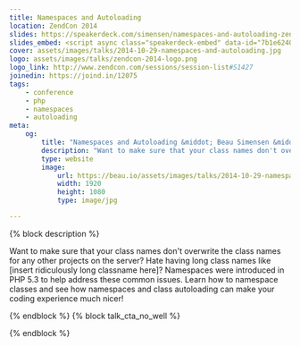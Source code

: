 ```yaml
---
title: Namespaces and Autoloading
location: ZendCon 2014
slides: https://speakerdeck.com/simensen/namespaces-and-autoloading-zendcon-2014
slides_embed: <script async class="speakerdeck-embed" data-id="7b1e62403f2001327c745690da73e3c1" data-ratio="1.77777777777778" src="//speakerdeck.com/assets/embed.js"></script>
cover: assets/images/talks/2014-10-29-namespaces-and-autoloading.jpg
logo: assets/images/talks/zendcon-2014-logo.png
logo_link: http://www.zendcon.com/sessions/session-list#S1427
joinedin: https://joind.in/12075
tags:
    - conference
    - php
    - namespaces
    - autoloading
meta:
    og:
        title: "Namespaces and Autoloading &middot; Beau Simensen &middot; Dragonfly Development &middot; dflydev"
        description: "Want to make sure that your class names don't overwrite the class names for any other projects on the server? Hate having long class names like [insert ridiculously long classname here]? Namespaces were introduced in PHP 5.3 to help address these common issues. Learn how to namespace classes and see how namespaces and class autoloading can make your coding experience much nicer!"
        type: website
        image:
            url: https://beau.io/assets/images/talks/2014-10-29-namespaces-and-autoloading.jpg
            width: 1920
            height: 1080
            type: image/jpg

---
```

{% block description %}

Want to make sure that your class names don't overwrite the class names for any other projects on the server? Hate having long class names like [insert ridiculously long classname here]? Namespaces were introduced in PHP 5.3 to help address these common issues. Learn how to namespace classes and see how namespaces and class autoloading can make your coding experience much nicer!

{% endblock %}
{% block talk_cta_no_well %}
<script src="https://app.convertkit.com/landing_pages/766.js?orient=horz&ref=beau.io-zendcon-namespaces"></script>
{% endblock  %}
